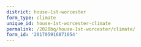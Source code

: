 ```yaml
---
district: house-1st-worcester
form_type: climate
unique_id: house-1st-worcester-climate
permalink: /2020bq/house-1st-worcester/climate/
form_id: '201705916871054'
---
```

